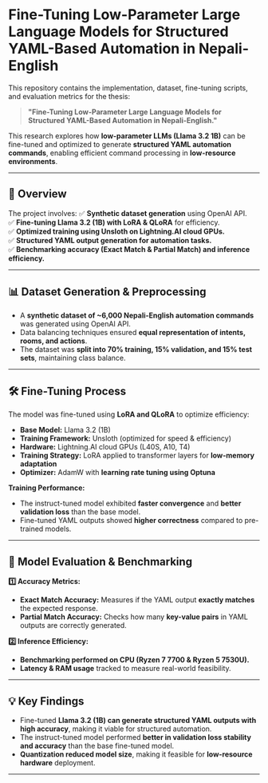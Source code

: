 # Fine-Tuning Low-Parameter Large Language Models for Structured YAML-Based Automation in Nepali-English

This repository contains the implementation, dataset, fine-tuning scripts, and evaluation metrics for the thesis:

> **"Fine-Tuning Low-Parameter Large Language Models for Structured YAML-Based Automation in Nepali-English."**

This research explores how **low-parameter LLMs (Llama 3.2 1B)** can be fine-tuned and optimized to generate **structured YAML automation commands**, enabling efficient command processing in **low-resource environments**.

---

## 📌 Overview

The project involves:
✅ **Synthetic dataset generation** using OpenAI API.  
✅ **Fine-tuning Llama 3.2 (1B) with LoRA & QLoRA** for efficiency.  
✅ **Optimized training using Unsloth on Lightning.AI cloud GPUs.**  
✅ **Structured YAML output generation for automation tasks.**  
✅ **Benchmarking accuracy (Exact Match & Partial Match) and inference efficiency.**  


---

## 📊 Dataset Generation & Preprocessing

- A **synthetic dataset of ~6,000 Nepali-English automation commands** was generated using OpenAI API.
- Data balancing techniques ensured **equal representation of intents, rooms, and actions**.
- The dataset was **split into 70% training, 15% validation, and 15% test sets**, maintaining class balance.

---

## 🛠️ Fine-Tuning Process

The model was fine-tuned using **LoRA and QLoRA** to optimize efficiency:

- **Base Model:** Llama 3.2 (1B)
- **Training Framework:** Unsloth (optimized for speed & efficiency)
- **Hardware:** Lightning.AI cloud GPUs (L40S, A10, T4)
- **Training Strategy:** LoRA applied to transformer layers for **low-memory adaptation**
- **Optimizer:** AdamW with **learning rate tuning using Optuna**

**Training Performance:**
- The instruct-tuned model exhibited **faster convergence** and **better validation loss** than the base model.
- Fine-tuned YAML outputs showed **higher correctness** compared to pre-trained models.

---

## 📏 Model Evaluation & Benchmarking

**1️⃣ Accuracy Metrics:**
- **Exact Match Accuracy:** Measures if the YAML output **exactly matches** the expected response.
- **Partial Match Accuracy:** Checks how many **key-value pairs** in YAML outputs are correctly generated.

**2️⃣ Inference Efficiency:**
- **Benchmarking performed on CPU (Ryzen 7 7700 & Ryzen 5 7530U).**
- **Latency & RAM usage** tracked to measure real-world feasibility.

---

## 💡 Key Findings

- Fine-tuned **Llama 3.2 (1B) can generate structured YAML outputs with high accuracy**, making it viable for structured automation.
- The instruct-tuned model performed **better in validation loss stability and accuracy** than the base fine-tuned model.
- **Quantization reduced model size**, making it feasible for **low-resource hardware** deployment.

---


